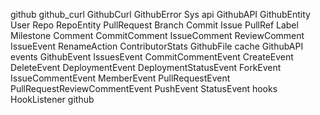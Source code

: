 github
	github_curl
		GithubCurl
		GithubError
		Sys
	api
		GithubAPI
		GithubEntity
		User
		Repo
		RepoEntity
		PullRequest
		Branch
		Commit
		Issue
		PullRef
		Label
		Milestone
		Comment
		CommitComment
		IssueComment
		ReviewComment
		IssueEvent
		RenameAction
		ContributorStats
		GithubFile
	cache
		GithubAPI
	events
		GithubEvent
		IssuesEvent
		CommitCommentEvent
		CreateEvent
		DeleteEvent
		DeploymentEvent
		DeploymentStatusEvent
		ForkEvent
		IssueCommentEvent
		MemberEvent
		PullRequestEvent
		PullRequestReviewCommentEvent
		PushEvent
		StatusEvent
	hooks
		HookListener
	github

